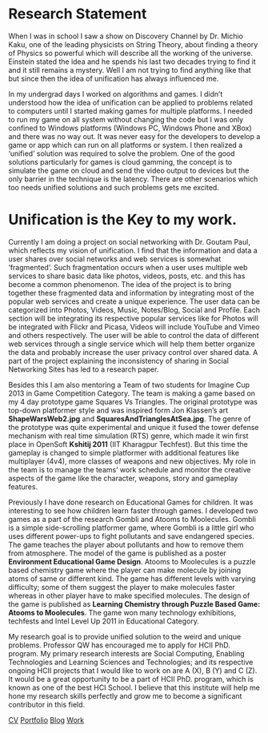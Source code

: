 # Research Statement

When I was in school I saw a show on Discovery Channel by Dr. Michio Kaku, one of the leading physicists on String Theory, about finding a theory of Physics so powerful which will describe all the working of the universe. Einstein stated the idea and he spends his last two decades trying to find it and it still remains a mystery. Well I am not trying to find anything like that but since then the idea of unification has always influenced me.

In my undergrad days I worked on algorithms and games. I didn’t understood how the idea of unification can be applied to problems related to computers until I started making games for multiple platforms. I needed to run my game on all system without changing the code but I was only confined to Windows platforms (Windows PC, Windows Phone and XBox) and there was no way out. It was never easy for the developers to develop a game or app which can run on all platforms or system. I then realized a ‘unified’ solution was required to solve the problem. One of the good solutions particularly for games is cloud gamming, the concept is to simulate the game on cloud and send the video output to devices but the only barrier in the technique is the latency. There are other scenarios which too needs unified solutions and such problems gets me excited.

# Unification is the Key to my work.

Currently I am doing a project on social networking with Dr. Goutam Paul, which reflects my vision of unification. I find that the information and data a user shares over social networks and web services is somewhat ‘fragmented’. Such fragmentation occurs when a user uses multiple web services to share basic data like photos, videos, posts, etc. and this has become a common phenomenon. The idea of the project is to bring together these fragmented data and information by integrating most of the popular web services and create a unique experience. The user data can be categorized into Photos, Videos, Music, Notes/Blog, Social and Profile. Each section will be integrating its respective popular services like for Photos will be integrated with Flickr and Picasa, Videos will include YouTube and Vimeo and others respectively. The user will be able to control the data of different web services through a single service which will help them better organize the data and probably increase the user privacy control over shared data. A part of the project explaining the inconsistency of sharing in Social Networking Sites has led to a research paper.

Besides this I am also mentoring a Team of two students for Imagine Cup 2013 in Game Competition Category. The team is making a game based on my 4 day prototype game Squares Vs Triangles. The original prototype was top-down platformer style and was inspired form Jon Klassen’s art **ShapeWarsWeb2.jpg** and **SquaresAndTrianglesAtSea.jpg**. The genre of the prototype was quite experimental and unique it fused the tower defense mechanism with real time simulation (RTS) genre, which made it win first place in OpenSoft **Kshitij 2011** (IIT Kharagpur Techfest). But this time the gameplay is changed to simple platformer with additional features like multiplayer (4v4), more classes of weapons and new objectives. My role in the team is to manage the teams’ work schedule and monitor the creative aspects of the game like the character, weapons, story and gameplay features.

Previously I have done research on Educational Games for children. It was interesting to see how children learn faster through games. I developed two games as a part of the research Gombli and Atooms to Moolecules. Gombli is a simple side-scrolling platformer game, where Gombli is a little girl who uses different power-ups to fight pollutants and save endangered species. The game teaches the player about pollutants and how to remove them from atmosphere. The model of the game is published as a poster **Environment Educational Game Design**. Atooms to Moolecules is a puzzle based chemistry game where the player can make molecule by joining atoms of same or different kind. The game has different levels with varying difficulty; some of them suggest the player to make molecules faster whereas in other player have to make specified molecules. The design of the game is published as **Learning Chemistry through Puzzle Based Game: Atooms to Moolecules**. The game won many technology exhibitions, techfests and Intel Level Up 2011 in Educational Category.

My research goal is to provide unified solution to the weird and unique problems. Professor QW has encouraged me to apply for HCII PhD. program. My primary research interests are Social Computing, Enabling Technologies and Learning Sciences and Technologies; and its respective ongoing HCII projects that I would like to work on are A (X), B (Y) and C (Z). It would be a great opportunity to be a part of HCII PhD. program, which is known as one of the best HCI School. I believe that this institute will help me hone my research skills perfectly and grow me to become a significant contributor in this field.

[CV](CV.pdf) [Portfolio](Portfolio.pdf) [Blog](://www.shubhajitsaha.com) [Work](www.bitsits.games)
